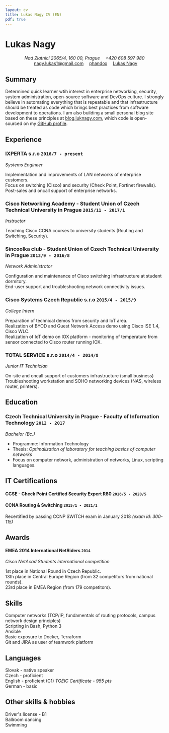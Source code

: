 ```yaml
---
layout: cv
title: Lukas Nagy CV (EN)
pdf: true
---
```

# Lukas __Nagy__
<div align="center" id="contact_info">
<i class="fi-home" style="margin-left:1em"> Nad Zlatnicí 2065/4, 160 00, Prague</i> 
<i class="fi-telephone" style="margin-left:1em"> +420 608 597 980</i>
<i class="fi-mail" style="margin-left:1em"></i>
<a href="nagy.lukas1@gmail.com" style="margin-left:0.5em">nagy.lukas1@gmail.com</a>
<i class="fi-social-github" style="margin-left:1em"></i>
<a href="https://github.com/phandox">phandox</a>
<i class="fi-social-linkedin" style="margin-left:1em"></i>
<a href="www.linkedin.com/in/nagylukas">Lukas Nagy</a>
</div>

## Summary

Determined quick learner wtih interest in enterprise networking, security, system administration, open-source software and DevOps culture. I strongly believe in automating everything that is repeatable and that infrastructure should be treated as code which brings best practices from software development to operations. I am also building a small personal blog site based on these principles at [blog.luknagy.com](https://blog.luknagy.com), which code is open-sourced on my [GitHub profile](https://github.com/phandox/blog).

## Experience

### __IXPERTA s.r.o__  `2016/7 - present`
_Systems Engineer_<br>

Implementation and improvements of LAN networks of enterprise customers.<br>
Focus on switching (Cisco) and security (Check Point, Fortinet firewalls).<br>
Post-sales and oncall support of enterprise networks.<br>

### __Cisco Networking Academy - Student Union of Czech Technical University in Prague__  `2015/11 - 2017/1`
_Instructor_<br>

Teaching Cisco CCNA courses to university students (Routing and Switching, Security).<br>

### __Sincoolka club - Student Union of Czech Technical University in Prague__  `2013/9 - 2016/8`
_Network Administrator_<br>

Configuration and maintenance of Cisco switching infrastructure at student dormitory.<br>
End-user support and troubleshooting network connectivity issues.<br>

### __Cisco Systems Czech Republic s.r.o__  `2015/4 - 2015/9`
_College Intern_<br>

Preparation of technical demos from security and IoT area.<br>
Realization of BYOD and Guest Network Access demo using Cisco ISE 1.4, Cisco WLC.<br>
Realization of IoT demo on IOX platform - monitoring of temperature from sensor connected to Cisco router running IOX.<br>

### __TOTAL SERVICE s.r.o__  `2014/4 - 2014/8`
_Junior IT Technician_<br>

On-site and oncall support of customers infrastructure (small business)<br>
Troubleshooting workstation and SOHO networking devices (NAS, wireless router, printers).<br>

## Education

### __Czech Technical University in Prague - Faculty of Information Technology__  `2012 - 2017`
_Bachelor (Bc.)_<br>

- Programme: Information Technology
- Thesis: _Optimalization of laboratory for teaching basics of computer networks_
- Focus on computer network, administration of networks, Linux, scripting languages.

## IT Certifications

#### __CCSE - Check Point Certified Security Expert R80__  `2018/5 - 2020/5`


#### __CCNA Routing & Switching__ `2015/1 - 2021/1`
Recertified by passing CCNP SWITCH exam in January 2018 _(exam id: 300-115)_


## Awards

#### __EMEA 2014 International NetRiders__ `2014`
_Cisco NetAcad Students International competition_<br>

1st place in National Round in Czech Republic.<br>
13th place in Central Europe Region (from 32 competitors from national rounds).<br>
23rd place in EMEA Region (from 179 competitors).<br>

## Skills

Computer networks (TCP/IP, fundamentals of routing protocols, campus network design principles)<br>
Scripting in Bash, Python 3<br>
Ansible<br>
Basic exposure to Docker, Terraform<br>
Git and JIRA as user of teamwork platform<br>

## Languages

Slovak - native speaker<br>
Czech - proficient<br>
English - proficient (C1)
_TOEIC Certificate - 955 pts_<br>
German - basic<br>

## Other skills & hobbies

Driver's license - B1<br>
Ballroom dancing<br>
Swimming<br>

<!-- ### Footer

Last updated: May 2018 -->  

